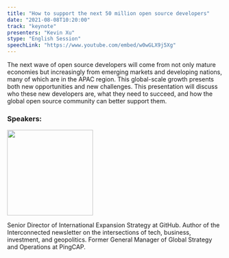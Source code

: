 ```yaml
---
title: "How to support the next 50 million open source developers"
date: "2021-08-08T10:20:00"
track: "keynote"
presenters: "Kevin Xu"
stype: "English Session"
speechLink: "https://www.youtube.com/embed/w0wGLX9j5Xg"
---
```

The next wave of open source developers will come from not only mature economies but increasingly from emerging markets and developing nations, many of which are in the APAC region. This global-scale growth presents both new opportunities and new challenges. This presentation will discuss who these new developers are, what they need to succeed, and how the global open source community can better support them.

### Speakers:

<img src="images/speaker/Kevin-Xu.png" width="200"/>

Senior Director of International Expansion Strategy at GitHub. Author of the Interconnected newsletter on the intersections of tech, business, investment, and geopolitics. Former General Manager of Global Strategy and Operations at PingCAP.
